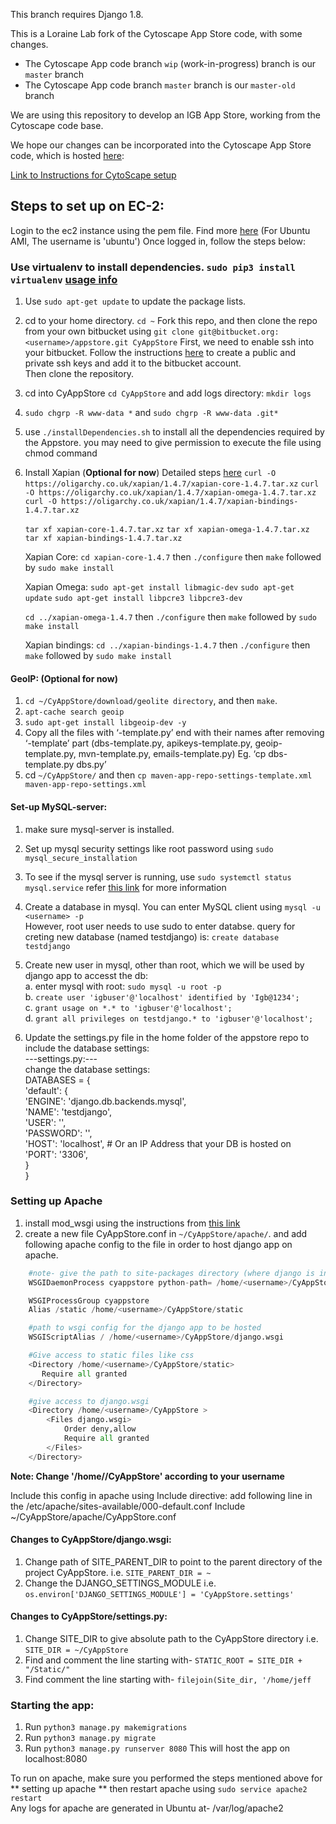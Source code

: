 This branch requires Django 1.8. 

This is a Loraine Lab fork of the Cytoscape App Store code, with some changes.

* The Cytoscape App code branch `wip` (work-in-progress) branch is our `master` branch
* The Cytoscape App code branch `master` branch is our `master-old` branch

We are using this repository to develop an IGB App Store, working from the Cytoscape code base. 

We hope our changes can be incorporated into the Cytoscape App Store code, which is hosted [here](https://github.com/cytoscape/appstore):

[Link to Instructions for CytoScape setup](https://github.com/cytoscape/appstore/wiki/Steps-to-Setup-Cytoscape-Appstore-on-VM)

## Steps to set up on EC-2:

Login to the ec2 instance using the pem file. Find more [here](https://docs.aws.amazon.com/AWSEC2/latest/UserGuide/putty.html)
(For Ubuntu AMI, The username is 'ubuntu')
Once logged in, follow the steps below:

### Use virtualenv to install dependencies. `sudo pip3 install virtualenv` [usage info](https://virtualenv.pypa.io/en/latest/userguide/#usage)
1. Use `sudo apt-get update` to update the package lists.
2. cd to your home directory. `cd ~`
	Fork this repo, and then clone the repo from your own bitbucket using `git clone git@bitbucket.org:<username>/appstore.git CyAppStore`
	First, we need to enable ssh into your bitbucket. Follow the instructions [here](https://confluence.atlassian.com/bitbucket/set-up-an-ssh-key-728138079.html#SetupanSSHkey-ssh2) to create a public and private ssh keys and add it to the bitbucket account.  
	Then clone the repository.
3. cd into CyAppStore `cd CyAppStore` and add logs directory: `mkdir logs`
4. `sudo chgrp -R www-data *` and `sudo chgrp -R www-data .git*`
5. use `./installDependencies.sh` to install all the dependencies required by the Appstore. you may need to give permission to execute the file using chmod command

6. Install Xapian (**Optional for now**)
	Detailed steps [here](https://xapian.org/docs/install.html)
	`curl -O https://oligarchy.co.uk/xapian/1.4.7/xapian-core-1.4.7.tar.xz`
	`curl -O https://oligarchy.co.uk/xapian/1.4.7/xapian-omega-1.4.7.tar.xz`
	`curl -O https://oligarchy.co.uk/xapian/1.4.7/xapian-bindings-1.4.7.tar.xz`
	
	`tar xf xapian-core-1.4.7.tar.xz`
	`tar xf xapian-omega-1.4.7.tar.xz`
	`tar xf xapian-bindings-1.4.7.tar.xz`
	
	Xapian Core:
	`cd xapian-core-1.4.7` then `./configure` then `make` followed by `sudo make install`
	
	Xapian Omega:
	`sudo apt-get install libmagic-dev`
	`sudo apt-get update`
	`sudo apt-get install libpcre3 libpcre3-dev`
	
	`cd ../xapian-omega-1.4.7` then `./configure` then `make` followed by `sudo make install`
	
	Xapian bindings:
	`cd ../xapian-bindings-1.4.7` then `./configure` then `make` followed by `sudo make install`

#### GeoIP: (**Optional for now**)

1. `cd ~/CyAppStore/download/geolite directory`, and then  `make`.
2. `apt-cache search geoip`
3. `sudo apt-get install libgeoip-dev -y`
4. Copy all the files with ‘-template.py’ end with their names after removing ‘-template’ part (dbs-template.py, apikeys-template.py, geoip-template.py, mvn-template.py, emails-template.py) Eg. ‘cp dbs-template.py dbs.py’
5. cd `~/CyAppStore/` and then `cp maven-app-repo-settings-template.xml maven-app-repo-settings.xml`

#### Set-up MySQL-server:
1. make sure mysql-server is installed.
2. Set up mysql security settings like root password using `sudo mysql_secure_installation`
3. To see if the mysql server is running, use `sudo systemctl status mysql.service`
	refer [this link](https://www.digitalocean.com/community/tutorials/how-to-install-the-latest-mysql-on-ubuntu-16-04#step-2-%E2%80%94-installing-mysql) for more information 

4. Create a database in mysql. You can enter MySQL client using `mysql -u <username> -p`  
	However, root user needs to use sudo to enter databse.
	query for creting new database (named testdjango) is: `create database testdjango`
5. Create new user in mysql, other than root, which we will be used by django app to accesst the db:   
	a. enter mysql with root: `sudo mysql -u root -p`  
	b. `create user 'igbuser'@'localhost' identified by 'Igb@1234';`  
	c. `grant usage on *.* to 'igbuser'@'localhost';`  
	d. `grant all privileges on testdjango.* to 'igbuser'@'localhost';`  
6. Update the settings.py file in the home folder of the appstore repo to include the database settings:   
	---settings.py:---  
change the database settings:  
		DATABASES = {  
	    'default': {  
	        'ENGINE': 'django.db.backends.mysql',  
	        'NAME': 'testdjango',  
	        'USER': '<username-of-mysql-user>',  
	        'PASSWORD': '<password-of-mysql-user>',  
	        'HOST': 'localhost',   # Or an IP Address that your DB is hosted on  
	        'PORT': '3306',  
			  }  
	   }  

### Setting up Apache

1. install mod_wsgi using the instructions from [this link](https://modwsgi.readthedocs.io/en/develop/user-guides/quick-installation-guide.html)
2. create a new file CyAppStore.conf in `~/CyAppStore/apache/`. and add following apache config to the file in order to host django app on apache.   

```python
	#note- give the path to site-packages directory (where django is installed) in the virtual enviornment ('appstoreEnv' here). doesnt work without virtual environment.   
	WSGIDaemonProcess cyappstore python-path= /home/<username>/CyAppStore/appstoreEnv/lib/python3.6/site-packages   

	WSGIProcessGroup cyappstore   
	Alias /static /home/<username>/CyAppStore/static   

	#path to wsgi config for the django app to be hosted   
	WSGIScriptAlias / /home/<username>/CyAppStore/django.wsgi   

	#Give access to static files like css   
	<Directory /home/<username>/CyAppStore/static>   
	   Require all granted   
	</Directory>   

	#give access to django.wsgi   
	<Directory /home/<username>/CyAppStore >   
		<Files django.wsgi>   
			Order deny,allow   
			Require all granted   
		</Files>   
	</Directory>  
```

**Note: Change '/home/<username>/CyAppStore' according to your username**

Include this config in apache using Include directive:
	add following line in the /etc/apache/sites-available/000-default.conf
	Include ~/CyAppStore/apache/CyAppStore.conf
	
#### Changes to CyAppStore/django.wsgi:

1. Change path of SITE_PARENT_DIR to point to the parent directory of the project CyAppStore. i.e. `SITE_PARENT_DIR = ~`
2. Change the DJANGO_SETTINGS_MODULE i.e. `os.environ['DJANGO_SETTINGS_MODULE'] = 'CyAppStore.settings'`


#### Changes to CyAppStore/settings.py:
1. Change SITE_DIR to give absolute path to the CyAppStore directory i.e. `SITE_DIR = ~/CyAppStore`
2. Find and comment the line starting with- `STATIC_ROOT = SITE_DIR + "/Static/"`
3. Find comment the line starting with-  `filejoin(Site_dir, '/home/jeff`

### Starting the app:
1. Run `python3 manage.py makemigrations`
2. Run `python3 manage.py migrate`
3. Run `python3 manage.py runserver 8080` This will host the app on localhost:8080  


To run on apache, make sure you performed the steps mentioned above for ** setting up apache ** then restart apache using `sudo service apache2 restart`  
Any logs for apache are generated in Ubuntu at- /var/log/apache2




